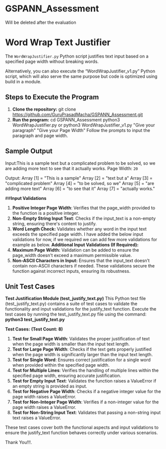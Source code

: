 # GSPANN_Assessment
Will be deleted after the evaluation

# Word Wrap Text Justifier
The `WordWrapJustifier.py` Python script justifies text input based on a specified page width without breaking words.

Alternatively, you can also execute the “WordWrapJustifier_v1.py” Python script, which will also serve the same purpose but code is optimized using build in a module. 

## Steps to Execute the Program
1. **Clone the repository:**
 git clone https://github.com/GuruPrasadMacha/GSPANN_Assessment.git
3. **Run the program:**
 cd GSPANN_Assessment
 python3 WordWrapJustifier.py or 
 python3 WordWrapJustifier_v1.py "Give your paragraph" "Give your Page Width"
 Follow the prompts to input the paragraph and page width.

## Sample Output
Input:This is a sample text but a complicated problem to be solved, so we are adding more text to see that it actually works.
Page Width: `20`

Output:
Array [1] = "This   is  a  sample"
Array [2] = "text      but      a"
Array [3] = "complicated  problem"
Array [4] = "to  be solved, so we"
Array [5] = "are adding more text"
Array [6] = "to   see   that   it"
Array [7] = "actually      works."

##**Input Validations**
1. **Positive Integer Page Width**: Verifies that the page_width provided to the function is a positive integer.
2. **Non-Empty String Input Text**: Checks if the input_text is a non-empty string, ensuring there's content to justify.
3. **Word Length Check:** Validates whether any word in the input text exceeds the specified page width.
I have added the below input validations for now, if we required we can add few more validations for example as below.
**Additional Input Validations (If Required):**
1. **Maximum Page Width:** Validation can be added to ensure the page_width doesn't exceed a maximum permissible value.
2. **Non-ASCII Characters in Input:** Ensures that the input_text doesn’t contain non-ASCII characters if needed.
These validations secure the function against incorrect inputs, ensuring its robustness. 

## Unit Test Cases
**Test Justification Module (test_justify_text.py)**
This Python test file (test_justify_text.py) contains a suite of test cases to validate the functionality and input validations for the justify_text function.
Execute the test cases by running the test_justify_text.py file using the command: **python3 test_justify_text.py**

**Test Cases:** **(Test Count: 8)**
1. **Test for Small Page Width**: Validates the proper justification of text when the page width is smaller than the input text length.
2. **Test for Large Page Width**: Checks if the text gets properly justified when the page width is significantly larger than the input text length.
3. **Test for Single Word**: Ensures correct justification for a single word when provided within the specified page width.
4. **Test for Multiple Lines**: Verifies the handling of multiple lines within the specified page width, ensuring accurate justification.
5. **Test for Empty Input Text**: Validates the function raises a ValueError if an empty string is provided as input.
6. **Test for Negative Page Width**: Checks if a negative integer value for the page width raises a ValueError.
7. **Test for Non-Integer Page Width**: Verifies if a non-integer value for the page width raises a ValueError.
8. **Test for Non-String Input Text**: Validates that passing a non-string input text raises a ValueError.

These test cases cover both the functional aspects and input validations to ensure the justify_text function behaves correctly under various scenarios.

Thank You!!!.
